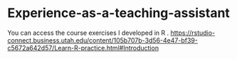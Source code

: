 # Experience-as-a-teaching-assistant

You can access the course exercises I developed in R . 
https://rstudio-connect.business.utah.edu/content/105b707b-3d56-4e47-bf39-c5672a642d57/Learn-R-practice.html#Introduction
